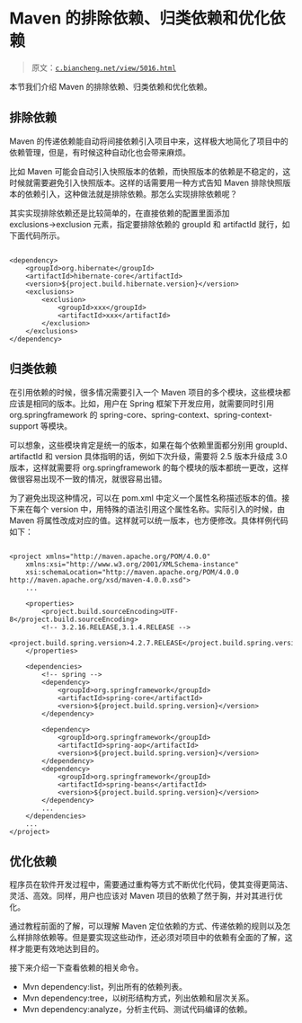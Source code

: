 # Maven 的排除依赖、归类依赖和优化依赖

> 原文：[`c.biancheng.net/view/5016.html`](http://c.biancheng.net/view/5016.html)

本节我们介绍 Maven 的排除依赖、归类依赖和优化依赖。

## 排除依赖

Maven 的传递依赖能自动将间接依赖引入项目中来，这样极大地简化了项目中的依赖管理，但是，有时候这种自动化也会带来麻烦。

比如 Maven 可能会自动引入快照版本的依赖，而快照版本的依赖是不稳定的，这时候就需要避免引入快照版本。这样的话需要用一种方式告知 Maven 排除快照版本的依赖引入，这种做法就是排除依赖。那怎么实现排除依赖呢？

其实实现排除依赖还是比较简单的，在直接依赖的配置里面添加 exclusions→exclusion 元素，指定要排除依赖的 groupId 和 artifactId 就行，如下面代码所示。

```

<dependency>
    <groupId>org.hibernate</groupId>
    <artifactId>hibernate-core</artifactId>
    <version>${project.build.hibernate.version}</version>
    <exclusions>
        <exclusion>
            <groupId>xxx</groupId>
            <artifactId>xxx</artifactId>
        </exclusion>
    </exclusions>
</dependency>
```

## 归类依赖

在引用依赖的时候，很多情况需要引入一个 Maven 项目的多个模块，这些模块都应该是相同的版本。比如，用户在 Spring 框架下开发应用，就需要同时引用 org.springframework 的 spring-core、spring-context、spring-context-support 等模块。

可以想象，这些模块肯定是统一的版本，如果在每个依赖里面都分别用 groupId、artifactId 和 version 具体指明的话，例如下次升级，需要将 2.5 版本升级成 3.0 版本，这样就需要将 org.springframework 的每个模块的版本都统一更改，这样做很容易出现不一致的情况，就很容易出错。

为了避免出现这种情况，可以在 pom.xml 中定义一个属性名称描述版本的值。接下来在每个 version 中，用特殊的语法引用这个属性名称。实际引入的时候，由 Maven 将属性改成对应的值。这样就可以统一版本，也方便修改。具体样例代码如下：

```

<project xmlns="http://maven.apache.org/POM/4.0.0"
    xmlns:xsi="http://www.w3.org/2001/XMLSchema-instance"
    xsi:schemaLocation="http://maven.apache.org/POM/4.0.0 http://maven.apache.org/xsd/maven-4.0.0.xsd">
    ...

    <properties>
        <project.build.sourceEncoding>UTF-8</project.build.sourceEncoding>
        <!-- 3.2.16.RELEASE,3.1.4.RELEASE -->
        <project.build.spring.version>4.2.7.RELEASE</project.build.spring.version>
    </properties>

    <dependencies>
        <!-- spring -->
        <dependency>
            <groupId>org.springframework</groupId>
            <artifactId>spring-core</artifactId>
            <version>${project.build.spring.version}</version>
        </dependency>

        <dependency>
            <groupId>org.springframework</groupId>
            <artifactId>spring-aop</artifactId>
            <version>${project.build.spring.version}</version>
        </dependency>
        <dependency>
            <groupId>org.springframework</groupId>
            <artifactId>spring-beans</artifactId>
            <version>${project.build.spring.version}</version>
        </dependency>
        ...
    </dependencies>
    ...
</project>
```

## 优化依赖

程序员在软件开发过程中，需要通过重构等方式不断优化代码，使其变得更简洁、灵活、高效。同样，用户也应该对 Maven 项目的依赖了然于胸，并对其进行优化。

通过教程前面的了解，可以理解 Maven 定位依赖的方式、传递依赖的规则以及怎么样排除依赖等。但是要实现这些动作，还必须对项目中的依赖有全面的了解，这样才能更有效地达到目的。

接下来介绍一下查看依赖的相关命令。

*   Mvn dependency:list，列出所有的依赖列表。
*   Mvn dependency:tree，以树形结构方式，列出依赖和层次关系。
*   Mvn dependency:analyze，分析主代码、测试代码编译的依赖。